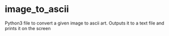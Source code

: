 # image_to_ascii
Python3 file to convert a given image to ascii art. Outputs it to a text file and prints it on the screen
